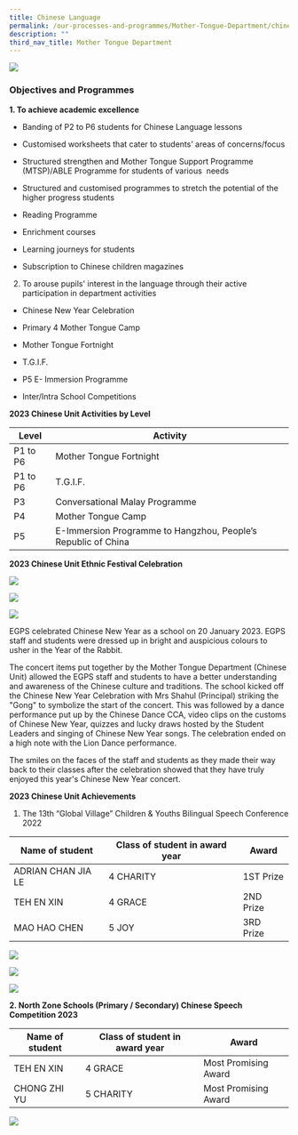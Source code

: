 ```yaml
---
title: Chinese Language
permalink: /our-processes-and-programmes/Mother-Tongue-Department/chinese-language/
description: ""
third_nav_title: Mother Tongue Department
---
```


![](/images/Department%20Main%20Photos/img_3300.JPG)

### Objectives and Programmes

**1\. To achieve academic excellence**


*   Banding of P2 to P6 students for Chinese Language lessons
    
*   Customised worksheets that cater to students’ areas of concerns/focus
    
*   Structured strengthen and Mother Tongue Support Programme (MTSP)/ABLE Programme for students of various  needs
    
*   Structured and customised programmes to stretch the potential of the higher progress students
    
*   Reading Programme 
    
*   Enrichment courses
    
*   Learning journeys for students
    
*   Subscription to Chinese children magazines
    
2. To arouse pupils' interest in the language through their active participation in department activities 


*   Chinese New Year Celebration
    
*   Primary 4 Mother Tongue Camp
    
*   Mother Tongue Fortnight
    
*   T.G.I.F.
    
*   P5 E- Immersion Programme 
    
*   Inter/Intra School Competitions
    
**2023 Chinese Unit Activities by Level**




| Level | Activity |
| -------- | -------- |
| P1 to P6 | Mother Tongue Fortnight    | 
| P1 to P6 | T.G.I.F. |
| P3 | Conversational Malay Programme |
| P4 | Mother Tongue Camp |
| P5 | E-Immersion Programme to Hangzhou, People’s Republic of China |



**2023 Chinese Unit Ethnic Festival Celebration**

![](/images/Department%20Photos/Mother%20Tongue/Chinese/chinese%20new%20year%202023%203.jpg)

![](/images/Department%20Photos/Mother%20Tongue/Chinese/chinese%20new%20year%202023%202.jpg)

![](/images/Department%20Photos/Mother%20Tongue/Chinese/chinese%20new%20year%202023%201.jpg)

EGPS celebrated Chinese New Year as a school on 20 January 2023. EGPS staff and students were dressed up in bright and auspicious colours to usher in the Year of the Rabbit.

The concert items put together by the Mother Tongue Department (Chinese Unit) allowed the EGPS staff and students to have a better understanding and awareness of the Chinese culture and traditions. The school kicked off the Chinese New Year Celebration with Mrs Shahul (Principal) striking the "Gong" to symbolize the start of the concert. This was followed by a dance performance put up by the Chinese Dance CCA, video clips on the customs of Chinese New Year, quizzes and lucky draws hosted by the Student Leaders and singing of Chinese New Year songs. The celebration ended on a high note with the Lion Dance performance.

The smiles on the faces of the staff and students as they made their way back to their classes after the celebration showed that they have truly enjoyed this year's Chinese New Year concert.

**2023 Chinese Unit Achievements**

1.  The 13th “Global Village” Children & Youths Bilingual Speech Conference 2022
    
| Name of student | Class of student in award year | Award |
| -------- | -------- | -------- |
|  ADRIAN CHAN JIA LE   |   4 CHARITY   |   1ST Prize   |
|   TEH EN XIN  |   4 GRACE   |   2ND Prize   |
|   MAO HAO CHEN  |   5 JOY   |   3RD Prize   |

![](/images/Department%20Photos/Mother%20Tongue/Chinese/img_4846.JPG)

![](/images/Department%20Photos/Mother%20Tongue/Chinese/img_4855.JPG)

![](/images/Department%20Photos/Mother%20Tongue/Chinese/img_4878.JPG)

**2. North Zone Schools (Primary / Secondary) Chinese Speech Competition 2023**

| Name of student | Class of student in award year | Award |
| -------- | -------- | -------- |
|   TEH EN XIN  |   4 GRACE   |   Most Promising Award   |
|   CHONG ZHI YU  |   5 CHARITY   |   Most Promising Award   |

![](/images/Department%20Photos/Mother%20Tongue/Chinese/img_4890.JPG)
